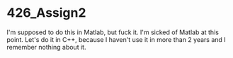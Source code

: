 # 426_Assign2
I'm supposed to do this in Matlab, but fuck it. I'm sicked of Matlab at this point. Let's do it in C++, because I haven't use it in more than 2 years and I remember nothing about it.
